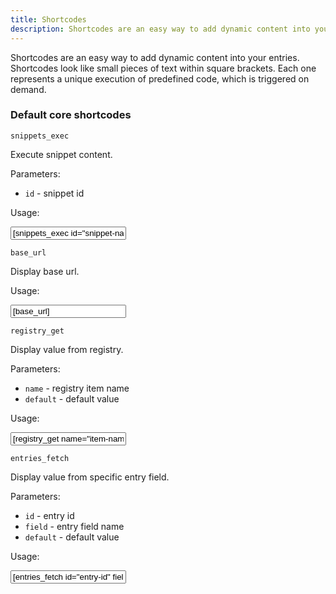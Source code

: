 ```yaml
---
title: Shortcodes
description: Shortcodes are an easy way to add dynamic content into your entries. Shortcodes look like small pieces of text within square brackets. Each one represents a unique execution of predefined code, which is triggered on demand.
---
```


Shortcodes are an easy way to add dynamic content into your entries. Shortcodes look like small pieces of text within square brackets. Each one represents a unique execution of predefined code, which is triggered on demand.

### Default core shortcodes

`snippets_exec`

Execute snippet content.

Parameters:
* `id` - snippet id

Usage:

<div class="hljs-shortcode">
    <input value='&#91;snippets_exec id="snippet-name"&#93;'>
</div>

`base_url`

Display base url.

Usage:

<div class="hljs-shortcode">
    <input value='&#91;base_url&#93;'>
</div>

`registry_get`

Display value from registry.

Parameters:
* `name` - registry item name
* `default` - default value

Usage:

<div class="hljs-shortcode">
    <input value='&#91;registry_get name="item-name" default="default-value"&#93;'>
</div>

`entries_fetch`

Display value from specific entry field.

Parameters:
* `id` - entry id
* `field` - entry field name
* `default` - default value

Usage:

<div class="hljs-shortcode">
    <input value='&#91;entries_fetch id="entry-id" field="field-name" default="default-value"&#93;'>
</div>


